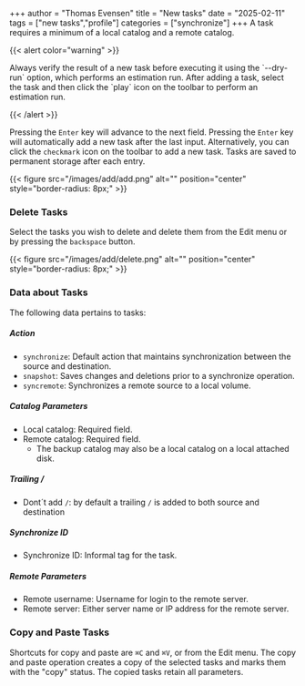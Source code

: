 +++
author = "Thomas Evensen"
title =  "New tasks"
date = "2025-02-11"
tags = ["new tasks","profile"]
categories = ["synchronize"]
+++
A task requires a minimum of a local catalog and a remote catalog.

{{< alert color="warning" >}}

Always verify the result of a new task before executing it using the \`--dry-run\` option, which performs an estimation run. After adding a task, select the task and then click the \`play\` icon on the toolbar to perform an estimation run.

{{< /alert >}}

Pressing the `Enter` key will advance to the next field. Pressing the `Enter` key will automatically add a new task after the last input. Alternatively, you can click the `checkmark` icon on the toolbar to add a new task. Tasks are saved to permanent storage after each entry.

{{< figure src="/images/add/add.png" alt="" position="center" style="border-radius: 8px;" >}}

### Delete Tasks

Select the tasks you wish to delete and delete them from the Edit menu or by pressing the `backspace` button.

{{< figure src="/images/add/delete.png" alt="" position="center" style="border-radius: 8px;" >}}

### Data about Tasks

The following data pertains to tasks:

##### Action

- `synchronize`: Default action that maintains synchronization between the source and destination.
- `snapshot`: Saves changes and deletions prior to a synchronize operation.
- `syncremote`: Synchronizes a remote source to a local volume.

##### Catalog Parameters

- Local catalog: Required field.
- Remote catalog: Required field.
  - The backup catalog may also be a local catalog on a local attached disk.

##### Trailing /

- Dont´t add `/`: by default a trailing `/` is added to both source and destination

##### Synchronize ID

- Synchronize ID: Informal tag for the task.

##### Remote Parameters

- Remote username: Username for login to the remote server.
- Remote server: Either server name or IP address for the remote server.

### Copy and Paste Tasks

Shortcuts for copy and paste are `⌘C` and `⌘V`, or from the Edit menu. The copy and paste operation creates a copy of the selected tasks and marks them with the "copy" status. The copied tasks retain all parameters.

